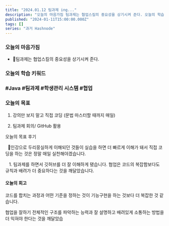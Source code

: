 ```yaml
---
title: "2024.01.12 팀과제 ing..."
description: "오늘의 마음가짐 팀과제는 협업스킬의 중요성을 상기시켜 준다. 오늘의 학습 키워드 #Java #팀과제 #학생관리 시스템 #협업 오늘의 목표 강의만 보지 말고 직접 코딩 (문법 마스터할 때까지 매일) 팀과제 회의/ GitHub 활용 오늘의 목표 후기 📌인강으로 두리뭉실하게 이해되던 것들이 실습을 하면 더 빠르게 이해가 돼서 직접 코딩을 하는 것은 정말 매일 실천해야겠습니다. 팀과제를 하면서 깃허브를 더 잘 이해하게 됐습니다. 협..."
published: "2024-01-11T15:00:00.000Z"
tags: []
series: "과거 Hashnode"
---
```


### 오늘의 마음가짐

* 팀과제는 협업스킬의 중요성을 상기시켜 준다.
    

### 오늘의 학습 키워드

### #Java #팀과제 #학생관리 시스템 #협업

### 오늘의 목표

1. 강의만 보지 말고 직접 코딩 (문법 마스터할 때까지 매일)
    
2. 팀과제 회의/ GitHub 활용
    

오늘의 목표 후기

  📌인강으로 두리뭉실하게 이해되던 것들이 실습을 하면 더 빠르게 이해가 돼서 직접 코딩을 하는 것은 정말 매일 실천해야겠습니다.

   1. 팀과제를 하면서 깃허브를 더 잘 이해하게 됐습니다. 협업은 코드의 복잡함보다도 규칙과 배려가 더 중요하다는 것을 깨달았습니다.

#### 오늘의 회고

코드를 합치는 과정과 어떤 기준을 정하는 것이 기능구현을 하는 것보다 더 복잡한 것 같습니다.

협업을 잘하기 전체적인 구조를 파악하는 능력과 잘 설명하고 배려있게 소통하는 방법을 더 익혀야 한다는 것을 깨달았습